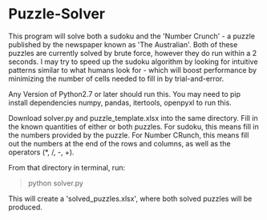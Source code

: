 # Puzzle-Solver

This program will solve both a sudoku and the 'Number Crunch' - a puzzle published by the newspaper known as 'The Australian'. Both of these puzzles are currently solved by brute force, however they do run within a 2 seconds. I may try to speed up the sudoku algorithm by looking for intuitive patterns similar to what humans look for - which will boost performance by minimizing the number of cells needed to fill in by trial-and-error. 

Any Version of Python2.7 or later should run this. You may need to pip install dependencies numpy, pandas, itertools, openpyxl to run this. 

Download solver.py and puzzle_template.xlsx into the same directory. Fill in the known quantities of either or both puzzles. For sudoku, this means fill in the numbers provided by the puzzle. For Number CRunch, this means fill out the numbers at the end of the rows and columns, as well as the operators (*, /, -, +). 

From that directory in terminal, run:

> python solver.py

This will create a 'solved_puzzles.xlsx', where both solved puzzles will be produced. 
